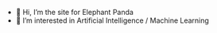 - 👋 Hi, I’m the site for Elephant Panda
- 👀 I’m interested in Artificial Intelligence / Machine Learning

<!---
bpephold/bpephold is a ✨ special ✨ repository because its `README.md` (this file) appears on your GitHub profile.
You can click the Preview link to take a look at your changes.
--->
